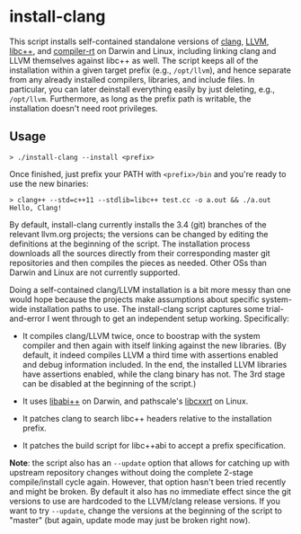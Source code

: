 install-clang
=============

This script installs self-contained standalone versions of [clang][1],
[LLVM][2], [libc++][3], and [compiler-rt][4] on Darwin and Linux,
including linking clang and LLVM themselves against libc++ as well. The
script keeps all of the installation within a given target prefix (e.g.,
`/opt/llvm`), and hence separate from any already installed compilers,
libraries, and include files. In particular, you can later deinstall
everything easily by just deleting, e.g., `/opt/llvm`. Furthermore, as
long as the prefix path is writable, the installation doesn't need root
privileges.

Usage
-----

    > ./install-clang --install <prefix>

Once finished, just prefix your PATH with `<prefix>/bin` and you're
ready to use the new binaries:

    > clang++ --std=c++11 --stdlib=libc++ test.cc -o a.out && ./a.out
    Hello, Clang!

By default, install-clang currently installs the 3.4 (git) branches of the
relevant llvm.org projects; the versions can be changed by editing the
definitions at the beginning of the script. The installation process
downloads all the sources directly from their corresponding master git
repositories and then compiles the pieces as needed. Other OSs than
Darwin and Linux are not currently supported.

Doing a self-contained clang/LLVM installation is a bit more messy
than one would hope because the projects make assumptions about
specific system-wide installation paths to use. The install-clang
script captures some trial-and-error I went through to get an
independent setup working. Specifically:

- It compiles clang/LLVM twice, once to boostrap with the system
  compiler and then again with itself linking against the new
  libraries. (By default, it indeed compiles LLVM a third time
  with assertions enabled and debug information included. In the
  end, the installed LLVM libraries have assertions enabled, while
  the clang binary has not. The 3rd stage can be disabled at the
  beginning of the script.)

- It uses [libabi++][5] on Darwin, and pathscale's [libcxxrt][6] on
  Linux.

- It patches clang to search libc++ headers relative to the
  installation prefix.

- It patches the build script for libc++abi to accept a prefix
  specification.

**Note**: the script also has an `--update` option that allows for
catching up with upstream repository changes without doing the complete
2-stage compile/install cycle again. However, that option hasn't been
tried recently and might be broken. By default it also has no immediate
effect since the git versions to use are hardcoded to the LLVM/clang
release versions. If you want to try `--update`, change the versions at
the beginning of the script to "master" (but again, update mode may just
be broken right now).

[1]: http://clang.llvm.org
[2]: http://www.llvm.org
[3]: http://libcxx.llvm.org
[4]: http://compiler-rt.llvm.org
[5]: http://libcxxabi.llvm.org
[6]: https://github.com/pathscale/libcxxrt
